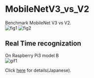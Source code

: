 # MobileNetV3_vs_V2
Benchmark MobileNet V3 vs V2.  
![fig1](https://github.com/shinmura0/MobileNetV3_vs_V2/blob/master/benchmark.png "fig1")
![fig2](https://github.com/shinmura0/MobileNetV3_vs_V2/blob/master/time.png "fig2")

## Real Time recognization  
On Raspberry Pi3 model B  
![gif1](https://github.com/shinmura0/MobileNetV3_vs_V2/blob/master/v3.gif "gif1")

Click [here](https://qiita.com/shinmura0/items/402619822e026fa73e58) for details(Japanese).
